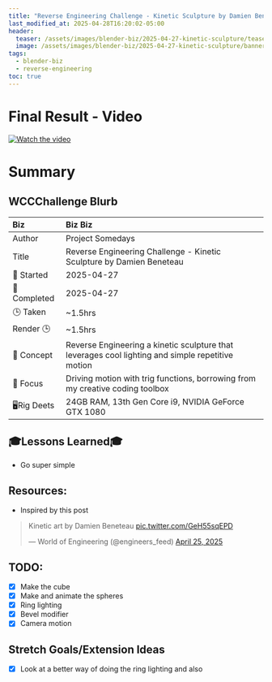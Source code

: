 ```yaml
---
title: "Reverse Engineering Challenge - Kinetic Sculpture by Damien Beneteau"
last_modified_at: 2025-04-28T16:20:02-05:00
header:
  teaser: /assets/images/blender-biz/2025-04-27-kinetic-sculpture/teaser.png
  image: /assets/images/blender-biz/2025-04-27-kinetic-sculpture/banner.png
tags:
  - blender-biz
  - reverse-engineering
toc: true
---
```


# Final Result - Video
[![Watch the video](https://img.youtube.com/vi/y5KdgKQca6U/maxresdefault.jpg)](https://youtu.be/y5KdgKQca6U)

# Summary

## WCCChallenge Blurb

| Biz             | Biz Biz                               |
|:--------           | :---------                                |
| Author          | Project Somedays                      |
| Title           | Reverse Engineering Challenge - Kinetic Sculpture by Damien Beneteau |
| 📅 Started      | 2025-04-27        |
| 📅 Completed    | 2025-04-27        |
| 🕒 Taken        | ~1.5hrs                                  |
| Render 🕒       | ~1.5hrs             |
| 🤯 Concept      | Reverse Engineering a kinetic sculpture that leverages cool lighting and simple repetitive motion        |
| 🔎 Focus        | Driving motion with trig functions, borrowing from my creative coding toolbox      |
| 🖥️Rig Deets     | 24GB RAM, 13th Gen Core i9, NVIDIA GeForce GTX 1080 |

## 🎓Lessons Learned🎓
- Go super simple

## Resources:
- Inspired by this post

<blockquote class="twitter-tweet" data-media-max-width="560"><p lang="en" dir="ltr">Kinetic art by Damien Beneteau <a href="https://t.co/GeH55sqEPD">pic.twitter.com/GeH55sqEPD</a></p>&mdash; World of Engineering (@engineers_feed) <a href="https://twitter.com/engineers_feed/status/1915747003117535378?ref_src=twsrc%5Etfw">April 25, 2025</a></blockquote> <script async src="https://platform.twitter.com/widgets.js" charset="utf-8"></script>

## TODO:
- [x] Make the cube
- [x] Make and animate the spheres
- [x] Ring lighting
- [x] Bevel modifier 
- [x] Camera motion 

## Stretch Goals/Extension Ideas
- [x] Look at a better way of doing the ring lighting and also

